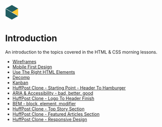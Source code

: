 <img src="../images/BNTA_simple.png" alt="BNTA logo" height=50px/>

# Introduction

An introduction to the topics covered in the HTML & CSS morning lessons.

- [Wireframes](#wireframes)
- [Mobile First Design](#mobile-first-design)
- [Use The Right HTML Elements ](#semantic-html)
- [Decomp](#decomp)
- [Kanban](#github-projects-kanban)
- [HuffPost Clone - Starting Point - Header To Hamburger](#huffpost-clone-header-to-hamburger)
- [ARIA & Accessibility - bad, better, good](#ARIA)
- [HuffPost Clone - Logo To Header Finish](#huffpost-clone-logo-to-header-finish)
- [BEM - block, element, modifier](#BEM)
- [HuffPost Clone - Top Story Section](#huffpost-clone-top-story-section)
- [HuffPost Clone - Featured Articles Section](#huffpost-clone-featured-articles-section)
- [HuffPost Clone - Responsive Design](#huffpost-clone-responsive-design)
